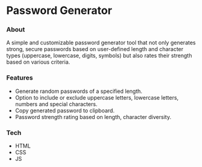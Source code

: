 # Password Generator
<h3>About</h3>
<p>
  A simple and customizable password generator tool that not only generates strong, secure passwords based on user-defined length and character types (uppercase, lowercase, digits, symbols) but also rates their strength based on various criteria.
</p>
<h3>Features</h3>
<ul>
  <li>
    Generate random passwords of a specified length.
  </li>
  <li>
    Option to include or exclude uppercase letters, lowercase letters, numbers and special characters.
  </li>
  <li>
    Copy generated password to clipboard.
  </li>
  <li>
    Password strength rating based on length, character diversity.
  </li>
</ul>
<h3>Tech</h3>
<ul>
  <li>
    HTML
  </li>
  <li>
    CSS
  </li>
  <li>
    JS
  </li>
</ul>
